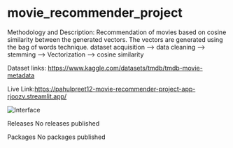 # movie_recommender_project

 Methodology and Description:
   Recommendation of movies based on cosine similarity between the generated vectors. The vectors are generated using the bag of words technique.
   dataset acquisition --> data cleaning --> stemming --> Vectorization --> cosine similarity
    
 Dataset links:
 https://www.kaggle.com/datasets/tmdb/tmdb-movie-metadata
 
 Live Link:https://pahulpreet12-movie-recommender-project-app-rjoozv.streamlit.app/


![Interface](https://user-images.githubusercontent.com/95211361/207018740-ba694e9d-1bfc-4f00-b008-2e7d7d6b85ba.PNG)

Releases
No releases published

Packages
No packages published

